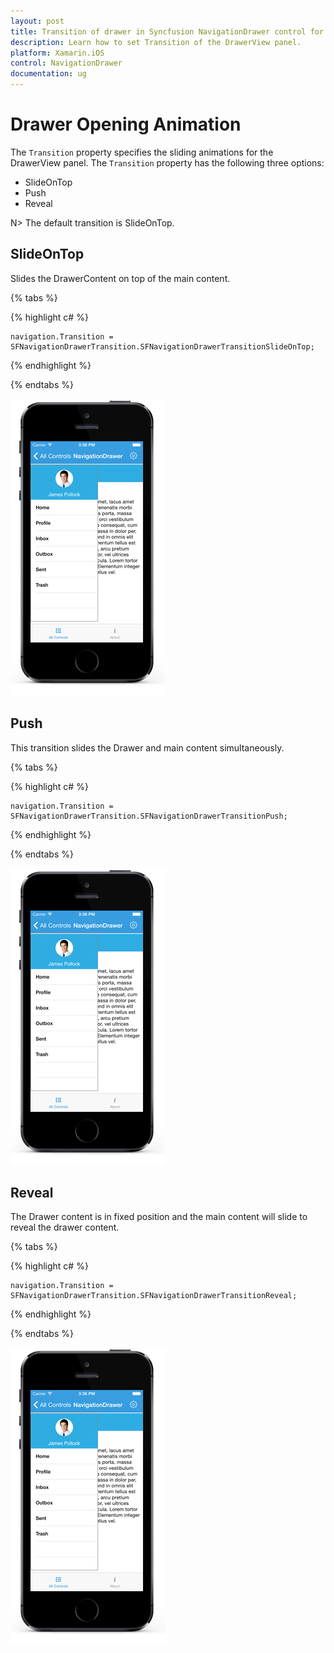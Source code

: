 ```yaml
---
layout: post
title: Transition of drawer in Syncfusion NavigationDrawer control for Xamarin.iOS
description: Learn how to set Transition of the DrawerView panel.
platform: Xamarin.iOS
control: NavigationDrawer
documentation: ug
---
```

# Drawer Opening Animation

The `Transition` property specifies the sliding animations for the DrawerView panel. The `Transition` property has the following three options:

* SlideOnTop
* Push
* Reveal

N> The default transition is SlideOnTop.

## SlideOnTop

Slides the DrawerContent on top of the main content.

{% tabs %}

{% highlight c# %} 

	navigation.Transition = SFNavigationDrawerTransition.SFNavigationDrawerTransitionSlideOnTop;

{% endhighlight %}

{% endtabs %}

![](images/Slide-on-top.png)

## Push

This transition slides the Drawer and main content simultaneously.

{% tabs %}

{% highlight c# %} 

	navigation.Transition = SFNavigationDrawerTransition.SFNavigationDrawerTransitionPush;

{% endhighlight %}

{% endtabs %}

![](images/push.png)

## Reveal

The Drawer content is in fixed position and the main content will slide to reveal the drawer content.

{% tabs %}

{% highlight c# %} 

	navigation.Transition = SFNavigationDrawerTransition.SFNavigationDrawerTransitionReveal;

{% endhighlight %}

{% endtabs %}

![](images/Reveal.png)
